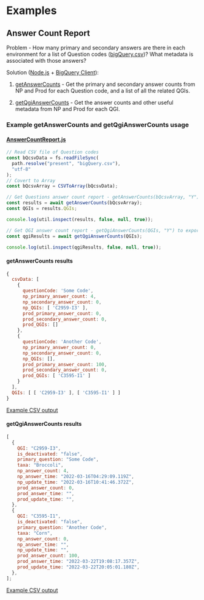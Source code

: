 # Examples

## Answer Count Report

Problem - How many primary and secondary answers are there in each environment for a list of Question codes ([bigQuery.csv](https://github.com/mshuber1981/work-life/blob/main/present/bigQuery.csv))? What metadata is associated with those answers?

Solution ([Node.js](https://nodejs.org/en) + [BigQuery Client](https://cloud.google.com/nodejs/docs/reference/bigquery/latest)):

1. [getAnswerCounts](https://github.com/mshuber1981/work-life/blob/main/present/BigQuery.js#L13) - Get the primary and secondary answer counts from NP and Prod for each Question code, and a list of all the related QGIs.

2. [getQgiAnswerCounts](https://github.com/mshuber1981/work-life/blob/main/present/BigQuery.js#L108) - Get the answer counts and other useful metadata from NP and Prod for each QGI.

### Example getAnswerCounts and getQgiAnswerCounts usage

#### [AnswerCountReport.js](https://github.com/mshuber1981/work-life/blob/main/present/AnswerCountReports.js)

```javascript linenums="1"
// Read CSV file of Question codes
const bQcsvData = fs.readFileSync(
  path.resolve("present", "bigQuery.csv"),
  "utf-8"
);
// Covert to Array
const bQcsvArray = CSVToArray(bQcsvData);

// Get Questions answer count report - getAnswerCounts(bQcsvArray, "Y") to export a csv file
const results = await getAnswerCounts(bQcsvArray);
const QGIs = results.QGIs;

console.log(util.inspect(results, false, null, true));

// Get QGI answer count report - getQgiAnswerCounts(QGIs, "Y") to export a csv file
const qgiResults = await getQgiAnswerCounts(QGIs);

console.log(util.inspect(qgiResults, false, null, true));
```

#### getAnswerCounts results

```javascript linenums="1"
{
  csvData: [
    {
      questionCode: 'Some Code',
      np_primary_answer_count: 4,
      np_secondary_answer_count: 0,
      np_QGIs: [ 'C2959-I3' ],
      prod_primary_answer_count: 0,
      prod_secondary_answer_count: 0,
      prod_QGIs: []
    },
    {
      questionCode: 'Another Code',
      np_primary_answer_count: 0,
      np_secondary_answer_count: 0,
      np_QGIs: [],
      prod_primary_answer_count: 100,
      prod_secondary_answer_count: 0,
      prod_QGIs: [ 'C3595-I1' ]
    }
  ],
  QGIs: [ [ 'C2959-I3' ], [ 'C3595-I1' ] ]
}
```

[Example CSV output](https://github.com/mshuber1981/work-life/blob/main/present/Question_Answer_Counts.csv)

#### getQgiAnswerCounts results

```javascript linenums="1"
[
  {
    QGI: "C2959-I3",
    is_deactivated: "false",
    primary_question: "Some Code",
    taxa: "Broccoli",
    np_answer_count: 4,
    np_answer_time: "2022-03-16T04:29:09.119Z",
    np_update_time: "2022-03-16T10:41:46.372Z",
    prod_answer_count: 0,
    prod_answer_time: "",
    prod_update_time: "",
  },
  {
    QGI: "C3595-I1",
    is_deactivated: "false",
    primary_question: "Another Code",
    taxa: "Corn",
    np_answer_count: 0,
    np_answer_time: "",
    np_update_time: "",
    prod_answer_count: 100,
    prod_answer_time: "2022-03-22T19:08:17.357Z",
    prod_update_time: "2022-03-22T20:05:01.180Z",
  },
];
```

[Example CSV output](https://github.com/mshuber1981/work-life/blob/main/present/QGI_Answer_Counts.csv)

<!-- ## Name

Problem - ?

Solution ([Node.js](https://nodejs.org/en) + [Axios](https://axios-http.com/)):

1. [Some file some line](github) - Use some endpoint to do something

### Example usage

#### [Some file](github)

```javascript

```

#### Results

```json

```

[Example output files](github link) -->

<!-- ## Name

Problem - ?

Solution ([Node.js](https://nodejs.org/en) + [Axios](https://axios-http.com/)):

1. [Some file some line](github) - Use some endpoint to do something

### Example usage

#### [Some file](github)

```javascript

```

#### Results

```json

```

[Example output files](github link) -->
